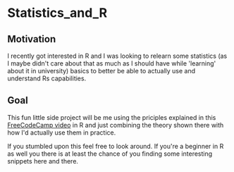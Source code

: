 # Statistics_and_R
## Motivation
I recently got interested in R and I was looking to relearn some statistics (as I maybe didn't care about that as much as I should have while 'learning' about it in university) basics to better be able to actually use and understand Rs capabilities.
## Goal
This fun little side project will be me using the priciples explained in this [FreeCodeCamp video](https://www.youtube.com/watch?v=xxpc-HPKN28) in R and just combining the theory shown there with how I'd actually use them in practice.

If you stumbled upon this feel free to look around. If you're a beginner in R as well you there is at least the chance of you finding some interesting snippets here and there.
